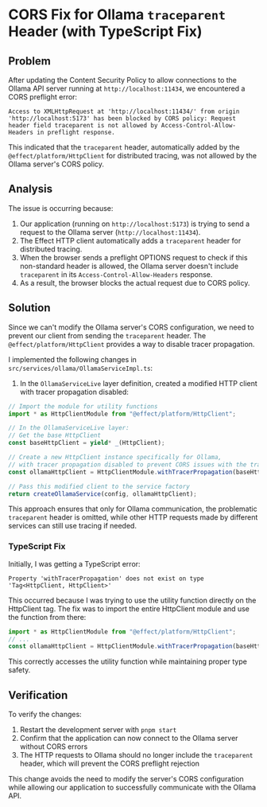 # CORS Fix for Ollama `traceparent` Header (with TypeScript Fix)

## Problem
After updating the Content Security Policy to allow connections to the Ollama API server running at `http://localhost:11434`, we encountered a CORS preflight error:

```
Access to XMLHttpRequest at 'http://localhost:11434/' from origin 'http://localhost:5173' has been blocked by CORS policy: Request header field traceparent is not allowed by Access-Control-Allow-Headers in preflight response.
```

This indicated that the `traceparent` header, automatically added by the `@effect/platform/HttpClient` for distributed tracing, was not allowed by the Ollama server's CORS policy.

## Analysis
The issue is occurring because:
1. Our application (running on `http://localhost:5173`) is trying to send a request to the Ollama server (`http://localhost:11434`).
2. The Effect HTTP client automatically adds a `traceparent` header for distributed tracing.
3. When the browser sends a preflight OPTIONS request to check if this non-standard header is allowed, the Ollama server doesn't include `traceparent` in its `Access-Control-Allow-Headers` response.
4. As a result, the browser blocks the actual request due to CORS policy.

## Solution
Since we can't modify the Ollama server's CORS configuration, we need to prevent our client from sending the `traceparent` header. The `@effect/platform/HttpClient` provides a way to disable tracer propagation.

I implemented the following changes in `src/services/ollama/OllamaServiceImpl.ts`:

1. In the `OllamaServiceLive` layer definition, created a modified HTTP client with tracer propagation disabled:

```typescript
// Import the module for utility functions
import * as HttpClientModule from "@effect/platform/HttpClient";

// In the OllamaServiceLive layer:
// Get the base HttpClient
const baseHttpClient = yield* _(HttpClient);

// Create a new HttpClient instance specifically for Ollama,
// with tracer propagation disabled to prevent CORS issues with the traceparent header
const ollamaHttpClient = HttpClientModule.withTracerPropagation(baseHttpClient, false);

// Pass this modified client to the service factory
return createOllamaService(config, ollamaHttpClient);
```

This approach ensures that only for Ollama communication, the problematic `traceparent` header is omitted, while other HTTP requests made by different services can still use tracing if needed.

### TypeScript Fix

Initially, I was getting a TypeScript error:
```
Property 'withTracerPropagation' does not exist on type 'Tag<HttpClient, HttpClient>'
```

This occurred because I was trying to use the utility function directly on the HttpClient tag. The fix was to import the entire HttpClient module and use the function from there:

```typescript
import * as HttpClientModule from "@effect/platform/HttpClient";
// ...
const ollamaHttpClient = HttpClientModule.withTracerPropagation(baseHttpClient, false);
```

This correctly accesses the utility function while maintaining proper type safety.

## Verification
To verify the changes:

1. Restart the development server with `pnpm start`
2. Confirm that the application can now connect to the Ollama server without CORS errors
3. The HTTP requests to Ollama should no longer include the `traceparent` header, which will prevent the CORS preflight rejection

This change avoids the need to modify the server's CORS configuration while allowing our application to successfully communicate with the Ollama API.